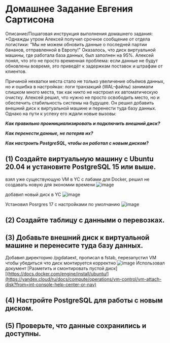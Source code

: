 # Домашнее Задание Евгения Сартисона #

Описание/Пошаговая инструкция выполнения домашнего задания:
*Однажды утром Алексей получил срочное сообщение от отдела логистики: "Мы не можем обновить данные о последней партии бананов, отправленной в Европу!" 
Оказалось, что диск виртуальной машины, где работала база данных, был заполнен на 95%. Алексей понял, что это не просто временная проблема: если данные не будут обновлены вовремя, 
это приведёт к задержкам поставок и штрафам от клиентов.

Причиной нехватки места стало не только увеличение объёмов данных, но и ошибка в настройках: логи транзакций (WAL-файлы) занимали слишком много места, 
так как никто не настроил их автоматическую очистку.
Алексей решил, что нужно не просто освободить место, но и обеспечить стабильность системы на будущее.
Он решил добавить внешний диск к виртуальной машине и перенести туда базу данных. Однако на пути к успеху его ждали новые вызовы:

***Как правильно проинициализировать и подключить внешний диск?***

***Как перенести данные, не потеряв их?***

***Как настроить PostgreSQL, чтобы он работал с новым диском?***


## (1) Создайте виртуальную машину с Ubuntu 20.04 и установите PostgreSQL 15 или выше. ##
взял уже существующую VM в YC с лабами для Docker, решил не создавать новую для экономии времени
![image](https://github.com/user-attachments/assets/6fd3e968-e27d-455c-bb03-2ffa716eb21d)

добавил новый диск в YC
![image](https://github.com/user-attachments/assets/3ff17eb5-f41c-4f32-abd5-770203991c40)


Установил Posrgres 17 с настройками по умолчанию
![image](https://github.com/user-attachments/assets/95acc8bd-8096-4696-9624-f0876d509192)


## (2) Создайте таблицу с данными о перевозках. ## 




## (3) Добавьте внешний диск к виртуальной машине и перенесите туда базу данных. ## 
Добавил директорию /pgdataext, прописал в fstab, перезапустил VM чтобы убедиться что диск монтируется корректно
![image](https://github.com/user-attachments/assets/3364f313-f548-4207-a74f-35bc25726371)
Использовал документ [Разметить и смонтировать пустой диск][(https://docs.docker.com/engine/install/ubuntu/](https://yandex.cloud/ru/docs/compute/operations/vm-control/vm-attach-disk?from=int-console-help-center-or-nav)



## (4) Настройте PostgreSQL для работы с новым диском. ##


## (5) Проверьте, что данные сохранились и доступны. ##

